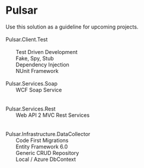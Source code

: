 <h1>Pulsar</h1>
Use this solution as a guideline for upcoming projects.
<br /><br />
Pulsar.Client.Test
<br /><br />
&nbsp;&nbsp;&nbsp;&nbsp;&nbsp;&nbsp;&nbsp;Test Driven Development<br />
&nbsp;&nbsp;&nbsp;&nbsp;&nbsp;&nbsp;&nbsp;Fake, Spy, Stub<br />
&nbsp;&nbsp;&nbsp;&nbsp;&nbsp;&nbsp;&nbsp;Dependency Injection<br />
&nbsp;&nbsp;&nbsp;&nbsp;&nbsp;&nbsp;&nbsp;NUnit Framework
<br /><br />
Pulsar.Services.Soap<br />
&nbsp;&nbsp;&nbsp;&nbsp;&nbsp;&nbsp;&nbsp;WCF Soap Service<br />
<br /><br />
Pulsar.Services.Rest<br />
&nbsp;&nbsp;&nbsp;&nbsp;&nbsp;&nbsp;&nbsp;Web API 2 MVC Rest Services<br />
<br /><br />
Pulsar.Infrastructure.DataCollector<br />
&nbsp;&nbsp;&nbsp;&nbsp;&nbsp;&nbsp;&nbsp;Code First Migrations<br />
&nbsp;&nbsp;&nbsp;&nbsp;&nbsp;&nbsp;&nbsp;Entity Framework 6.0<br />
&nbsp;&nbsp;&nbsp;&nbsp;&nbsp;&nbsp;&nbsp;Generic CRUD Repository<br />
&nbsp;&nbsp;&nbsp;&nbsp;&nbsp;&nbsp;&nbsp;Local / Azure DbContext<br />